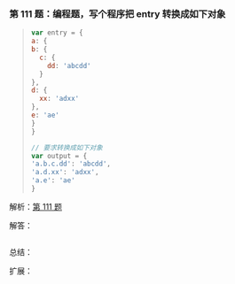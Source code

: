 ### 第 111 题：编程题，写个程序把 entry 转换成如下对象

> ```js
> var entry = {
> a: {
> b: {
>   c: {
>     dd: 'abcdd'
>   }
> },
> d: {
>   xx: 'adxx'
> },
> e: 'ae'
> }
> }
> 
> // 要求转换成如下对象
> var output = {
> 'a.b.c.dd': 'abcdd',
> 'a.d.xx': 'adxx',
> 'a.e': 'ae'
> }
> ```



解析：[第 111 题](https://github.com/Advanced-Frontend/Daily-Interview-Question/issues/206)

解答：



```javascript

```

总结：



扩展：



